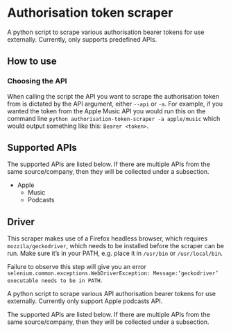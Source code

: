 # Authorisation token scraper

A python script to scrape various authorisation bearer tokens for use externally. Currently, only supports predefined
APIs.

## How to use
### Choosing the API
When calling the script the API you want to scrape the authorisation token from is dictated by the API argument, either
`--api` or `-a`. For example, if you wanted the token from the Apple Music API you would run this on the command line
`python authorisation-token-scraper -a apple/music` which would output something like this:
`Bearer <token>`.

## Supported APIs 
The supported APIs are listed below. If there are multiple APIs from the same source/company, then they will be
collected under a subsection.
- Apple
  - Music 
  - Podcasts

## Driver

This scraper makes use of a Firefox headless browser, which requires `mozzila/geckodriver`, which needs to be installed
before the scraper can be run. Make sure it’s in your PATH, e.g. place it in `/usr/bin` or `/usr/local/bin`.

Failure to observe this step will give you an error `selenium.common.exceptions.WebDriverException:
Message:‘geckodriver’ executable needs to be in PATH`.

A python script to scrape various API authorisation bearer tokens for use externally. Currently only support Apple
podcasts API.

The supported APIs are listed below. If there are multiple APIs from the same source/company, then they will be
collected under a subsection.

